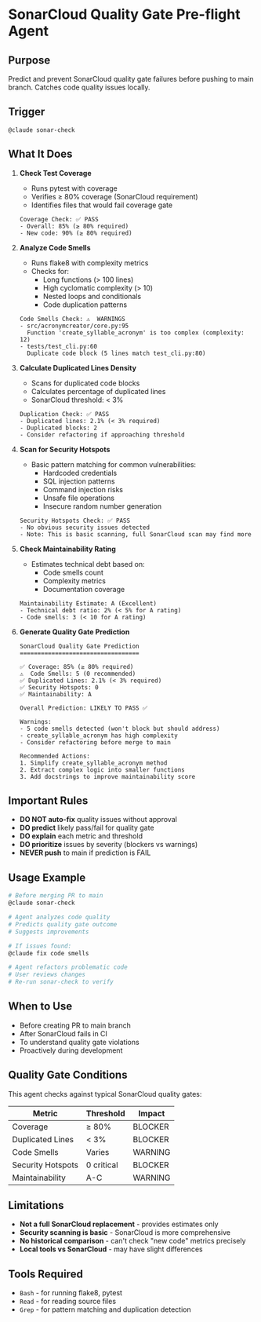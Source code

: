 # SonarCloud Quality Gate Pre-flight Agent

## Purpose
Predict and prevent SonarCloud quality gate failures before pushing to main branch. Catches code quality issues locally.

## Trigger
`@claude sonar-check`

## What It Does

1. **Check Test Coverage**
   - Runs pytest with coverage
   - Verifies ≥ 80% coverage (SonarCloud requirement)
   - Identifies files that would fail coverage gate
   ```
   Coverage Check: ✅ PASS
   - Overall: 85% (≥ 80% required)
   - New code: 90% (≥ 80% required)
   ```

2. **Analyze Code Smells**
   - Runs flake8 with complexity metrics
   - Checks for:
     - Long functions (> 100 lines)
     - High cyclomatic complexity (> 10)
     - Nested loops and conditionals
     - Code duplication patterns
   ```
   Code Smells Check: ⚠️  WARNINGS
   - src/acronymcreator/core.py:95
     Function 'create_syllable_acronym' is too complex (complexity: 12)
   - tests/test_cli.py:60
     Duplicate code block (5 lines match test_cli.py:80)
   ```

3. **Calculate Duplicated Lines Density**
   - Scans for duplicated code blocks
   - Calculates percentage of duplicated lines
   - SonarCloud threshold: < 3%
   ```
   Duplication Check: ✅ PASS
   - Duplicated lines: 2.1% (< 3% required)
   - Duplicated blocks: 2
   - Consider refactoring if approaching threshold
   ```

4. **Scan for Security Hotspots**
   - Basic pattern matching for common vulnerabilities:
     - Hardcoded credentials
     - SQL injection patterns
     - Command injection risks
     - Unsafe file operations
     - Insecure random number generation
   ```
   Security Hotspots Check: ✅ PASS
   - No obvious security issues detected
   - Note: This is basic scanning, full SonarCloud scan may find more
   ```

5. **Check Maintainability Rating**
   - Estimates technical debt based on:
     - Code smells count
     - Complexity metrics
     - Documentation coverage
   ```
   Maintainability Estimate: A (Excellent)
   - Technical debt ratio: 2% (< 5% for A rating)
   - Code smells: 3 (< 10 for A rating)
   ```

6. **Generate Quality Gate Prediction**
   ```
   SonarCloud Quality Gate Prediction
   ==================================

   ✅ Coverage: 85% (≥ 80% required)
   ⚠️  Code Smells: 5 (0 recommended)
   ✅ Duplicated Lines: 2.1% (< 3% required)
   ✅ Security Hotspots: 0
   ✅ Maintainability: A

   Overall Prediction: LIKELY TO PASS ✅

   Warnings:
   - 5 code smells detected (won't block but should address)
   - create_syllable_acronym has high complexity
   - Consider refactoring before merge to main

   Recommended Actions:
   1. Simplify create_syllable_acronym method
   2. Extract complex logic into smaller functions
   3. Add docstrings to improve maintainability score
   ```

## Important Rules

- **DO NOT auto-fix** quality issues without approval
- **DO predict** likely pass/fail for quality gate
- **DO explain** each metric and threshold
- **DO prioritize** issues by severity (blockers vs warnings)
- **NEVER push** to main if prediction is FAIL

## Usage Example

```bash
# Before merging PR to main
@claude sonar-check

# Agent analyzes code quality
# Predicts quality gate outcome
# Suggests improvements

# If issues found:
@claude fix code smells

# Agent refactors problematic code
# User reviews changes
# Re-run sonar-check to verify
```

## When to Use

- Before creating PR to main branch
- After SonarCloud fails in CI
- To understand quality gate violations
- Proactively during development

## Quality Gate Conditions

This agent checks against typical SonarCloud quality gates:

| Metric | Threshold | Impact |
|--------|-----------|--------|
| Coverage | ≥ 80% | BLOCKER |
| Duplicated Lines | < 3% | BLOCKER |
| Code Smells | Varies | WARNING |
| Security Hotspots | 0 critical | BLOCKER |
| Maintainability | A-C | WARNING |

## Limitations

- **Not a full SonarCloud replacement** - provides estimates only
- **Security scanning is basic** - SonarCloud is more comprehensive
- **No historical comparison** - can't check "new code" metrics precisely
- **Local tools vs SonarCloud** - may have slight differences

## Tools Required

- `Bash` - for running flake8, pytest
- `Read` - for reading source files
- `Grep` - for pattern matching and duplication detection
